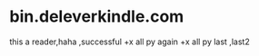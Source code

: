 bin.deleverkindle.com
=====================

this a reader,haha ,successful  +x all py  again +x all py  last ,last2
